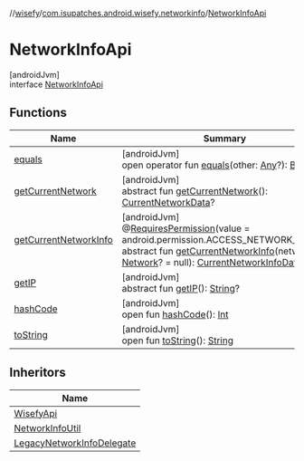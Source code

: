 //[wisefy](../../../index.md)/[com.isupatches.android.wisefy.networkinfo](../index.md)/[NetworkInfoApi](index.md)

# NetworkInfoApi

[androidJvm]\
interface [NetworkInfoApi](index.md)

## Functions

| Name | Summary |
|---|---|
| [equals](../../com.isupatches.android.wisefy.wifi.delegates/-legacy-wifi-delegate/index.md#585090901%2FFunctions%2F1622544596) | [androidJvm]<br>open operator fun [equals](../../com.isupatches.android.wisefy.wifi.delegates/-legacy-wifi-delegate/index.md#585090901%2FFunctions%2F1622544596)(other: [Any](https://kotlinlang.org/api/latest/jvm/stdlib/kotlin/-any/index.html)?): [Boolean](https://kotlinlang.org/api/latest/jvm/stdlib/kotlin/-boolean/index.html) |
| [getCurrentNetwork](get-current-network.md) | [androidJvm]<br>abstract fun [getCurrentNetwork](get-current-network.md)(): [CurrentNetworkData](../../com.isupatches.android.wisefy.networkinfo.entities/-current-network-data/index.md)? |
| [getCurrentNetworkInfo](get-current-network-info.md) | [androidJvm]<br>@[RequiresPermission](https://developer.android.com/reference/kotlin/androidx/annotation/RequiresPermission.html)(value = android.permission.ACCESS_NETWORK_STATE)<br>abstract fun [getCurrentNetworkInfo](get-current-network-info.md)(network: [Network](https://developer.android.com/reference/kotlin/android/net/Network.html)? = null): [CurrentNetworkInfoData](../../com.isupatches.android.wisefy.networkinfo.entities/-current-network-info-data/index.md)? |
| [getIP](get-i-p.md) | [androidJvm]<br>abstract fun [getIP](get-i-p.md)(): [String](https://kotlinlang.org/api/latest/jvm/stdlib/kotlin/-string/index.html)? |
| [hashCode](../../com.isupatches.android.wisefy.wifi.delegates/-legacy-wifi-delegate/index.md#1794629105%2FFunctions%2F1622544596) | [androidJvm]<br>open fun [hashCode](../../com.isupatches.android.wisefy.wifi.delegates/-legacy-wifi-delegate/index.md#1794629105%2FFunctions%2F1622544596)(): [Int](https://kotlinlang.org/api/latest/jvm/stdlib/kotlin/-int/index.html) |
| [toString](../../com.isupatches.android.wisefy.wifi.delegates/-legacy-wifi-delegate/index.md#1616463040%2FFunctions%2F1622544596) | [androidJvm]<br>open fun [toString](../../com.isupatches.android.wisefy.wifi.delegates/-legacy-wifi-delegate/index.md#1616463040%2FFunctions%2F1622544596)(): [String](https://kotlinlang.org/api/latest/jvm/stdlib/kotlin/-string/index.html) |

## Inheritors

| Name |
|---|
| [WisefyApi](../../com.isupatches.android.wisefy/-wisefy-api/index.md) |
| [NetworkInfoUtil](../-network-info-util/index.md) |
| [LegacyNetworkInfoDelegate](../../com.isupatches.android.wisefy.networkinfo.delegates/-legacy-network-info-delegate/index.md) |
